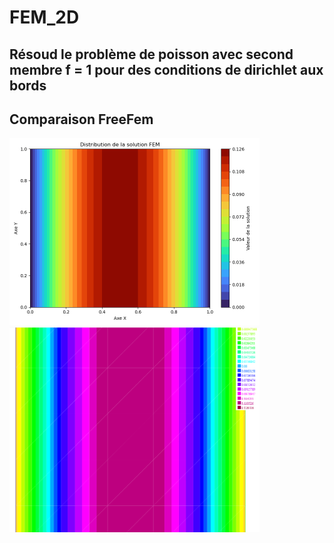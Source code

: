 # FEM_2D

## Résoud le problème de poisson avec second membre f = 1 pour des conditions de dirichlet aux bords

## Comparaison FreeFem

<img src="images/sol_python.png" alt="Résultat FEM 2D" width="400" style="display:inline-block; margin-right:20px;">
<img src="images/sol_FreeFem.png" alt="Résultat FreeFem 2D" width="400" style="display:inline-block;">

